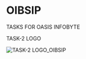 # OIBSIP
TASKS FOR OASIS INFOBYTE 

TASK-2 LOGO

![TASK-2 LOGO_OIBSIP](https://github.com/souvik-blade/OIBSIP/assets/104029276/d0428d3b-38a6-42dc-9655-110a85ef4c47)

